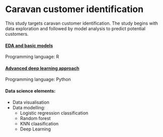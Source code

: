 # Caravan customer identification

This study targets caravan customer identification. The study begins with data exploration and followed by model analysis to predict potential customers.

#### [EDA and basic models](https://nbviewer.jupyter.org/github/tommy539/Data-Science-Project/blob/master/Caravan%20customer%20identification/Caravan%20customer%20identification.ipynb)

Programming language: R


#### [Advanced deep learning approach](https://github.com/tommy539/Data-Science-Project/blob/master/Caravan%20customer%20identification/Caravan_Customer_Identification_Deep_Learning.ipynb)

Programming language: Python



#### Data science elements:
 * Data visualisation 
 * Data modelling: 
   * Logistic regression classification
   * Random forest
   * KNN claasification
   * Deep Learning


